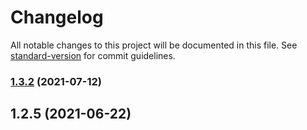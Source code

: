 # Changelog

All notable changes to this project will be documented in this file. See [standard-version](https://github.com/conventional-changelog/standard-version) for commit guidelines.

### [1.3.2](https://github.com/thinkkoa/koatty_payload/compare/v1.2.5...v1.3.2) (2021-07-12)

## 1.2.5 (2021-06-22)
